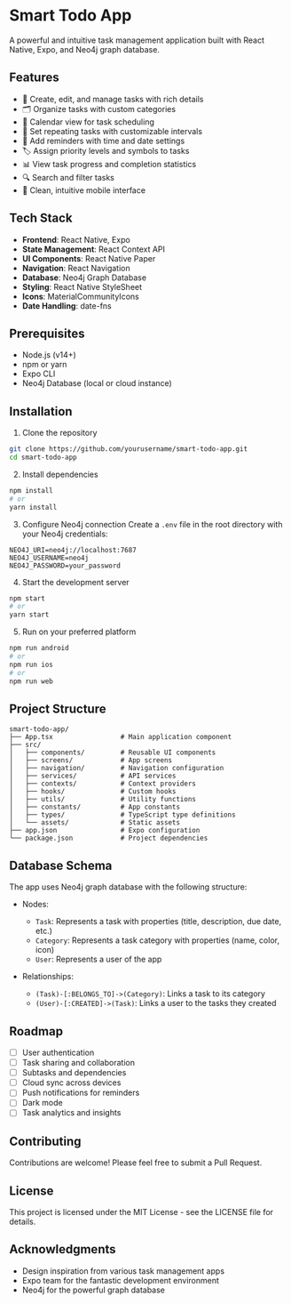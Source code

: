 # Smart Todo App

A powerful and intuitive task management application built with React Native, Expo, and Neo4j graph database.

## Features

- 📝 Create, edit, and manage tasks with rich details
- 🗂️ Organize tasks with custom categories
- 📅 Calendar view for task scheduling
- 🔄 Set repeating tasks with customizable intervals
- 🔔 Add reminders with time and date settings
- 🏷️ Assign priority levels and symbols to tasks
- 📊 View task progress and completion statistics
- 🔍 Search and filter tasks
- 📱 Clean, intuitive mobile interface

## Tech Stack

- **Frontend**: React Native, Expo
- **State Management**: React Context API
- **UI Components**: React Native Paper
- **Navigation**: React Navigation
- **Database**: Neo4j Graph Database
- **Styling**: React Native StyleSheet
- **Icons**: MaterialCommunityIcons
- **Date Handling**: date-fns

## Prerequisites

- Node.js (v14+)
- npm or yarn
- Expo CLI
- Neo4j Database (local or cloud instance)

## Installation

1. Clone the repository
```bash
git clone https://github.com/yourusername/smart-todo-app.git
cd smart-todo-app
```

2. Install dependencies
```bash
npm install
# or
yarn install
```

3. Configure Neo4j connection
Create a `.env` file in the root directory with your Neo4j credentials:
```
NEO4J_URI=neo4j://localhost:7687
NEO4J_USERNAME=neo4j
NEO4J_PASSWORD=your_password
```

4. Start the development server
```bash
npm start
# or
yarn start
```

5. Run on your preferred platform
```bash
npm run android
# or
npm run ios
# or
npm run web
```

## Project Structure

```
smart-todo-app/
├── App.tsx                 # Main application component
├── src/
│   ├── components/         # Reusable UI components
│   ├── screens/            # App screens
│   ├── navigation/         # Navigation configuration
│   ├── services/           # API services
│   ├── contexts/           # Context providers
│   ├── hooks/              # Custom hooks
│   ├── utils/              # Utility functions
│   ├── constants/          # App constants
│   ├── types/              # TypeScript type definitions
│   └── assets/             # Static assets
├── app.json                # Expo configuration
└── package.json            # Project dependencies
```

## Database Schema

The app uses Neo4j graph database with the following structure:

- Nodes:
  - `Task`: Represents a task with properties (title, description, due date, etc.)
  - `Category`: Represents a task category with properties (name, color, icon)
  - `User`: Represents a user of the app

- Relationships:
  - `(Task)-[:BELONGS_TO]->(Category)`: Links a task to its category
  - `(User)-[:CREATED]->(Task)`: Links a user to the tasks they created

## Roadmap

- [ ] User authentication
- [ ] Task sharing and collaboration
- [ ] Subtasks and dependencies
- [ ] Cloud sync across devices
- [ ] Push notifications for reminders
- [ ] Dark mode
- [ ] Task analytics and insights

## Contributing

Contributions are welcome! Please feel free to submit a Pull Request.

## License

This project is licensed under the MIT License - see the LICENSE file for details.

## Acknowledgments

- Design inspiration from various task management apps
- Expo team for the fantastic development environment
- Neo4j for the powerful graph database 